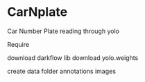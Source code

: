 # CarNplate
Car Number Plate reading through yolo

Require

download darkflow lib
download yolo.weights

create data folder
	annotations
	images

	



